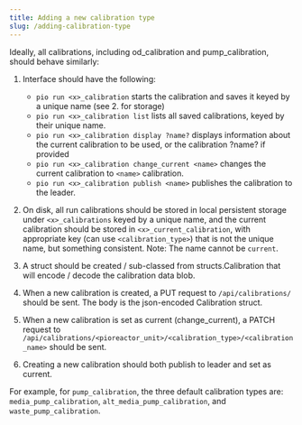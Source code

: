 ```yaml
---
title: Adding a new calibration type
slug: /adding-calibration-type
---
```


Ideally, all calibrations, including od_calibration and pump_calibration, should behave similarly:

1. Interface should have the following:
   - `pio run <x>_calibration` starts the calibration and saves it keyed by a unique name (see 2. for storage)
   - `pio run <x>_calibration list` lists all saved calibrations, keyed by their unique name.
   - `pio run <x>_calibration display ?name?` displays information about the current calibration to be used, or the calibration ?name? if provided
   - `pio run <x>_calibration change_current <name>` changes the current calibration to `<name>` calibration.
   - `pio run <x>_calibration publish <name>` publishes the calibration to the leader.

2. On disk, all run calibrations should be stored in local persistent storage under `<x>_calibrations` keyed by a unique name, and the current calibration
should be stored in `<x>_current_calibration`, with appropriate key (can use `<calibration_type>`) that is not the unique name, but something consistent. Note: The name cannot be `current`.
3. A struct should be created / sub-classed from structs.Calibration that will encode / decode the calibration data blob.
4. When a new calibration is created, a PUT request to `/api/calibrations/` should be sent. The body is the json-encoded Calibration struct.
5. When a new calibration is set as current (change_current), a PATCH request to `/api/calibrations/<pioreactor_unit>/<calibration_type>/<calibration_name>` should be sent.
6. Creating a new calibration should both publish to leader and set as current.

For example, for `pump_calibration`, the three default calibration types are: `media_pump_calibration`, `alt_media_pump_calibration`, and `waste_pump_calibration`.